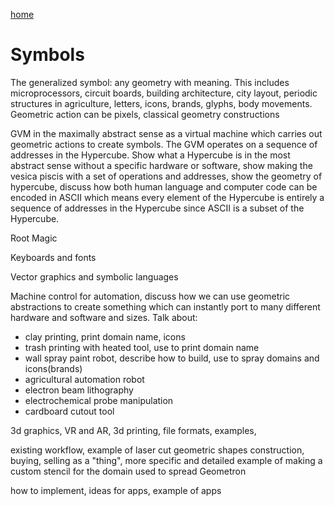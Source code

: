 [home](index.html)

# Symbols

The generalized symbol: any geometry with meaning.  This includes microprocessors, circuit boards, building architecture, city layout, periodic structures in agriculture, letters, icons, brands, glyphs, body movements.  Geometric action can be pixels, classical geometry constructions

GVM in the maximally abstract sense as a virtual machine which carries out geometric actions to create symbols.  The GVM operates on a sequence of addresses in the Hypercube.  Show what a Hypercube is in the most abstract sense without a specific hardware or software, show making the vesica piscis with a set of operations and addresses, show the geometry of hypercube, discuss how both human language and computer code can be encoded in ASCII which means every element of the Hypercube is entirely a sequence of addresses in the Hypercube since ASCII is a subset of the Hypercube.

Root Magic

Keyboards and fonts

Vector graphics and symbolic languages

Machine control for automation, discuss how we can use geometric abstractions to create something which can instantly port to many different hardware and software and sizes.  Talk about: 
 - clay printing, print domain name, icons
 - trash printing with heated tool, use to print domain name
 - wall spray paint robot, describe how to build, use to spray domains and icons(brands)
 - agricultural automation robot
 - electron beam lithography
 - electrochemical probe manipulation
 - cardboard cutout tool

3d graphics, VR and AR, 3d printing, file formats, examples,

existing workflow, example of laser cut geometric shapes construction, buying, selling as a "thing", more specific and detailed example of making a custom stencil for the domain used to spread Geometron

how to implement, ideas for apps, example of apps
